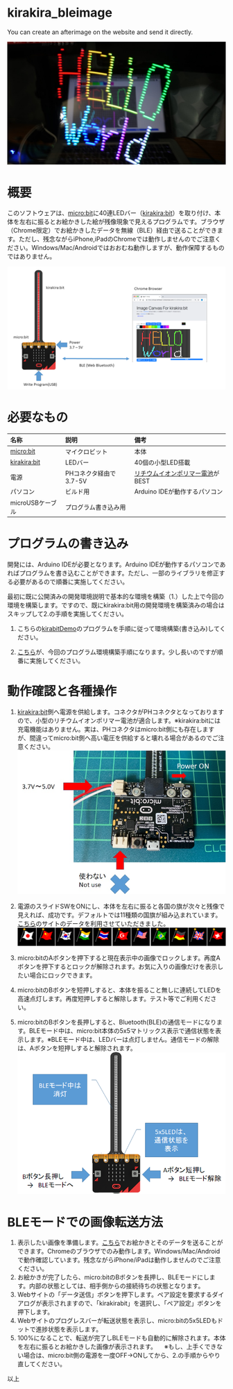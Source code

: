 # kirakira_bleimage
You can create an afterimage on the website and send it directly.

![Image](https://github.com/carcon999/kirakira_bleimage/blob/master/img/helloworld.png)

# 概要
このソフトウェアは、[micro:bit](https://microbit.org/)に40連LEDバー（[kirakira:bit](https://www.switch-science.com/catalog/3923/)）を取り付け、本体を左右に振るとお絵かきした絵が残像現象で見えるプログラムです。ブラウザ（Chrome限定）でお絵かきしたデータを無線（BLE）経由で送ることができます。ただし、残念ながらiPhone,iPadのChromeでは動作しませんのでご注意ください。Windows/Mac/Androidではおおむね動作しますが、動作保障するものではありません。

![Image](https://github.com/carcon999/kirakira_bleimage/blob/master/img/overview.png)

# 必要なもの
|名称|説明|備考|
|:---|:---|:---|
|[micro:bit](https://microbit.org/)|マイクロビット|本体|
|[kirakira:bit](https://www.switch-science.com/catalog/3923/)|LEDバー|40個の小型LED搭載|
|電源|PHコネクタ経由で3.7-5V|[リチウムイオンポリマー電池](https://www.switch-science.com/catalog/3118/)がBEST|
|パソコン|ビルド用|Arduino IDEが動作するパソコン|
|microUSBケーブル|プログラム書き込み用||

# プログラムの書き込み
開発には、Arduino IDEが必要となります。Arduino IDEが動作するパソコンであればプログラムを書き込むことができます。ただし、一部のライブラリを修正する必要があるので順番に実施してください。

最初に既に公開済みの開発環境説明で基本的な環境を構築（1.）した上で今回の環境を構築します。ですので、既にkirakira:bit用の開発環境を構築済みの場合はスキップして2.の手順を実施してください。

1. こちらの[kirabitDemo](https://github.com/carcon999/kirabitDemo/blob/master/README.md)のプログラムを手順に従って環境構築(書き込み)してください。

2. [こちら](https://github.com/carcon999/kirakira_bleimage/blob/master/Environment.md)が、今回のプログラム環境構築手順になります。少し長いのですが順番に実施してください。

# 動作確認と各種操作

1. [kirakira:bit](https://www.switch-science.com/catalog/3923/)側へ電源を供給します。コネクタがPHコネクタとなっておりますので、小型のリチウムイオンポリマー電池が適合します。※kirakira:bitには充電機能はありません。実は、PHコネクタはmicro:bit側にも存在しますが、間違ってmicro:bit側へ高い電圧を供給すると壊れる場合があるのでご注意ください。
![Image](https://github.com/carcon999/kirakira_bleimage/blob/master/img/power.jpg)

2. 電源のスライドSWをONにし、本体を左右に振ると各国の旗が次々と残像で見えれば、成功です。デフォルトでは11種類の国旗が組み込まれています。[こちら](https://hpgpixer.jp/image_icons/flags.html)のサイトのデータを利用させていただきました。
![Image](https://github.com/carcon999/kirakira_bleimage/blob/master/img/flag.png)

3. micro:bitのAボタンを押下すると現在表示中の画像でロックします。再度Aボタンを押下するとロックが解除されます。お気に入りの画像だけを表示したい場合にロックできます。

4. micro:bitのBボタンを短押しすると、本体を振ること無しに連続してLEDを高速点灯します。再度短押しすると解除します。テスト等でご利用ください。

5. micro:bitのBボタンを長押しすると、Bluetooth(BLE)の通信モードになります。BLEモード中は、micro:bit本体の5x5マトリックス表示で通信状態を表示します。※BLEモード中は、LEDバーは点灯しません。通信モードの解除は、Aボタンを短押しすると解除されます。
![Image](https://github.com/carcon999/kirakira_bleimage/blob/master/img/blemode.png)

# BLEモードでの画像転送方法

1. 表示したい画像を準備します。[こちら](https://s3-ap-northeast-1.amazonaws.com/microbitble/imagecanvas.html)でお絵かきとそのデータを送ることができます。Chromeのブラウザでのみ動作します。Windows/Mac/Androidで動作確認しています。残念ながらiPhone/iPadは動作しませんのでご注意ください。
1. お絵かきが完了したら、micro:bitのBボタンを長押し、BLEモードにします。内部の状態としては、相手側からの接続待ちの状態となります。
1. Webサイトの「データ送信」ボタンを押下します。ペア設定を要求するダイアログが表示されますので、「kirakirabit」を選択し、「ペア設定」ボタンを押下します。
1. Webサイトのプログレスバーが転送状態を表示し、micro:bitの5x5LEDもドットで進捗状態を表示します。
1. 100%になることで、転送が完了しBLEモードも自動的に解除されます。本体を左右に振るとお絵かきした画像が表示されます。
　※もし、上手くできない場合は、micro:bit側の電源を一度OFF->ONしてから、2.の手順からやり直してください。

以上



